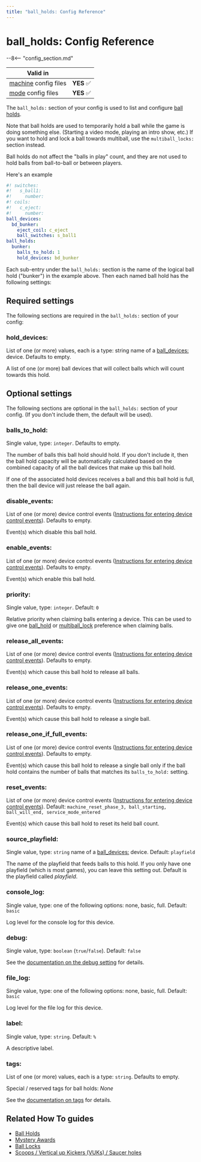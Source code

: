 ```yaml
---
title: "ball_holds: Config Reference"
---
```


# ball_holds: Config Reference

--8<-- "config_section.md"

| Valid in | |
|-----|:----:|
|[machine](instructions/machine_config.md) config files |**YES** :white_check_mark:|
|[mode](instructions/mode_config.md) config files|**YES** :white_check_mark:|

The `ball_holds:` section of your config is used to list and configure
[ball holds](../game_logic/ball_holds.md).

Note that ball holds are used to temporarily hold a ball while the game
is doing something else. (Starting a video mode, playing an intro show,
etc.) If you want to hold and lock a ball towards multiball, use the
`multiball_locks:` section instead.

Ball holds do not affect the "balls in play" count, and they are not
used to hold balls from ball-to-ball or between players.

Here's an example

``` yaml
#! switches:
#!   s_ball1:
#!     number:
#! coils:
#!   c_eject:
#!     number:
ball_devices:
  bd_bunker:
    eject_coil: c_eject
    ball_switches: s_ball1
ball_holds:
  bunker:
    balls_to_hold: 1
    hold_devices: bd_bunker
```

Each sub-entry under the `ball_holds:` section is the name of the
logical ball hold ("bunker") in the example above. Then each named
ball hold has the following settings:

## Required settings

The following sections are required in the `ball_holds:` section of your
config:

### hold_devices:

List of one (or more) values, each is a type: string name of a
[ball_devices:](ball_devices.md) device.
Defaults to empty.

A list of one (or more) ball devices that will collect balls which will
count towards this hold.

## Optional settings

The following sections are optional in the `ball_holds:` section of your
config. (If you don't include them, the default will be used).

### balls_to_hold:

Single value, type: `integer`. Defaults to empty.

The number of balls this ball hold should hold. If you don't include
it, then the ball hold capacity will be automatically calculated based
on the combined capacity of all the ball devices that make up this ball
hold.

If one of the associated hold devices receives a ball and this ball hold
is full, then the ball device will just release the ball again.

### disable_events:

List of one (or more) device control events
([Instructions for entering device control events](instructions/device_control_events.md)). Defaults to empty.

Event(s) which disable this ball hold.

### enable_events:

List of one (or more) device control events
([Instructions for entering device control events](instructions/device_control_events.md)). Defaults to empty.

Event(s) which enable this ball hold.

### priority:

Single value, type: `integer`. Default: `0`

Relative priority when claiming balls entering a device. This can be
used to give one [ball_hold](ball_holds.md)
or [multiball_lock](multiball_locks.md)
preference when claiming balls.

### release_all_events:

List of one (or more) device control events
([Instructions for entering device control events](instructions/device_control_events.md)). Defaults to empty.

Event(s) which cause this ball hold to release all balls.

### release_one_events:

List of one (or more) device control events
([Instructions for entering device control events](instructions/device_control_events.md)). Defaults to empty.

Event(s) which cause this ball hold to release a single ball.

### release_one_if_full_events:

List of one (or more) device control events
([Instructions for entering device control events](instructions/device_control_events.md)). Defaults to empty.

Event(s) which cause this ball hold to release a single ball only if the
ball hold contains the number of balls that matches its `balls_to_hold:`
setting.

### reset_events:

List of one (or more) device control events
([Instructions for entering device control events](instructions/device_control_events.md)). Default:
`machine_reset_phase_3, ball_starting, ball_will_end, service_mode_entered`

Event(s) which cause this ball hold to reset its held ball count.

### source_playfield:

Single value, type: `string` name of a
[ball_devices:](ball_devices.md) device.
Default: `playfield`

The name of the playfield that feeds balls to this hold. If you only
have one playfield (which is most games), you can leave this setting
out. Default is the playfield called *playfield*.

### console_log:

Single value, type: one of the following options: none, basic, full.
Default: `basic`

Log level for the console log for this device.

### debug:

Single value, type: `boolean` (`true`/`false`). Default: `false`

See the
[documentation on the debug setting](instructions/debug.md) for details.

### file_log:

Single value, type: one of the following options: none, basic, full.
Default: `basic`

Log level for the file log for this device.

### label:

Single value, type: `string`. Default: `%`

A descriptive label.

### tags:

List of one (or more) values, each is a type: `string`. Defaults to
empty.

Special / reserved tags for ball holds: *None*

See the
[documentation on tags](instructions/tags.md) for details.

## Related How To guides

* [Ball Holds](../game_logic/ball_holds.md)
* [Mystery Awards](../cookbook/mystery_award.md)
* [Ball Locks](../game_logic/ball_locks.md)
* [Scoops / Vertical up Kickers (VUKs) / Saucer holes](../mechs/scoops.md)
